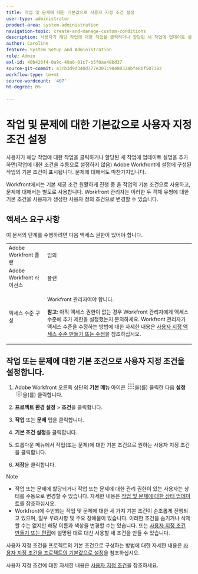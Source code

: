 ```yaml
---
title: 작업 및 문제에 대한 기본값으로 사용자 지정 조건 설정
user-type: administrator
product-area: system-administration
navigation-topic: create-and-manage-custom-conditions
description: 사용자가 해당 작업에 대한 작업을 클릭하거나 할당된 새 작업에 업데이트 설명을 추가하면(작업에 대한 조건을 수동으로 설정하지 않음) Adobe Workfront에 설정에 구성된 작업의 기본 조건이 표시됩니다. 문제에 대해서도 마찬가지입니다.
author: Caroline
feature: System Setup and Administration
role: Admin
exl-id: 40b426f4-0a9c-49a6-91c7-b5f8aa48bd37
source-git-commit: a3cb3d9d340d377e301c98480324bfe8bf507382
workflow-type: tm+mt
source-wordcount: '407'
ht-degree: 0%

---
```


# 작업 및 문제에 대한 기본값으로 사용자 지정 조건 설정

사용자가 해당 작업에 대한 작업을 클릭하거나 할당된 새 작업에 업데이트 설명을 추가하면(작업에 대한 조건을 수동으로 설정하지 않음) Adobe Workfront에 설정에 구성된 작업의 기본 조건이 표시됩니다. 문제에 대해서도 마찬가지입니다.

Workfront에서는 기본 제공 조건 원활하게 진행 중 을 작업의 기본 조건으로 사용하고, 문제에 대해서는 별도로 사용합니다. Workfront 관리자는 이러한 두 객체 유형에 대한 기본 조건을 사용자가 생성한 사용자 정의 조건으로 변경할 수 있습니다.

## 액세스 요구 사항

이 문서의 단계를 수행하려면 다음 액세스 권한이 있어야 합니다.

<table style="table-layout:auto"> 
 <col> 
 <col> 
 <tbody> 
  <tr> 
   <td role="rowheader">Adobe Workfront 플랜</td> 
   <td>임의</td> 
  </tr> 
  <tr> 
   <td role="rowheader">Adobe Workfront 라이선스</td> 
   <td>플랜</td> 
  </tr> 
  <tr> 
   <td role="rowheader">액세스 수준 구성</td> 
   <td> <p>Workfront 관리자여야 합니다.</p> <p><b>참고</b>: 아직 액세스 권한이 없는 경우 Workfront 관리자에게 액세스 수준에 추가 제한을 설정했는지 문의하세요. Workfront 관리자가 액세스 수준을 수정하는 방법에 대한 자세한 내용은 <a href="../../../administration-and-setup/add-users/configure-and-grant-access/create-modify-access-levels.md" class="MCXref xref">사용자 지정 액세스 수준 만들기 또는 수정</a>을 참조하십시오.</p> </td> 
  </tr> 
 </tbody> 
</table>

## 작업 또는 문제에 대한 기본 조건으로 사용자 지정 조건을 설정합니다.

1. Adobe Workfront 오른쪽 상단의 **기본 메뉴** 아이콘 ![](assets/main-menu-icon.png)을(를) 클릭한 다음 **설정** ![](assets/gear-icon-settings.png)을(를) 클릭합니다.

1. **프로젝트 환경 설정** > **조건**&#x200B;을 클릭합니다.

1. **작업** 또는 **문제** 탭을 클릭합니다.

1. **기본 조건 설정**&#x200B;을 클릭합니다.
1. 드롭다운 메뉴에서 작업(또는 문제)에 대한 기본 조건으로 원하는 사용자 지정 조건을 클릭합니다.
1. **저장**&#x200B;을 클릭합니다.

>[!NOTE]
>
>* 작업 또는 문제에 할당되거나 작업 또는 문제에 대한 관리 권한이 있는 사용자는 상태를 수동으로 변경할 수 있습니다. 자세한 내용은 [작업 및 문제에 대한 상태 업데이트](../../../manage-work/projects/updating-work-in-a-project/update-condition-for-tasks-and-issues.md)를 참조하십시오.
>* Workfront에 수반되는 작업 및 문제에 대한 세 가지 기본 조건이 순조롭게 진행되고 있으며, 일부 우려사항 및 주요 장애물이 있습니다. 이러한 조건을 숨기거나 삭제할 수는 없지만 해당 이름과 색상을 변경할 수는 있습니다. 또는 [사용자 지정 조건 만들기 또는 편집](../../../administration-and-setup/customize-workfront/create-manage-custom-conditions/create-edit-custom-conditions.md)에 설명된 대로 대신 사용할 새 조건을 만들 수 있습니다.
>

사용자 지정 조건을 프로젝트의 기본 조건으로 구성하는 방법에 대한 자세한 내용은 [사용자 지정 조건을 프로젝트의 기본값으로 설정](../../../administration-and-setup/customize-workfront/create-manage-custom-conditions/set-custom-condition-default-projects.md)을 참조하십시오.

사용자 지정 조건에 대한 자세한 내용은 [사용자 지정 조건](../../../administration-and-setup/customize-workfront/create-manage-custom-conditions/custom-conditions.md)을 참조하세요.
